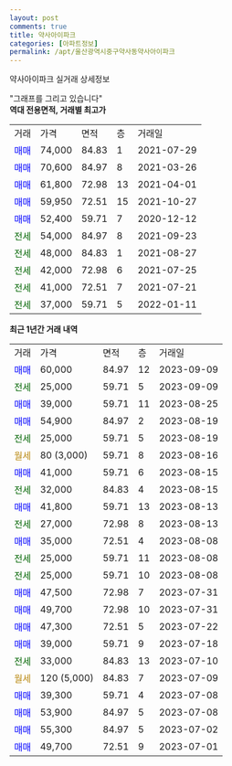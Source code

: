 ```yaml
---
layout: post
comments: true
title: 약사아이파크
categories: [아파트정보]
permalink: /apt/울산광역시중구약사동약사아이파크
---
```


약사아이파크 실거래 상세정보

<script type="text/javascript">
  google.charts.load('current', {'packages':['line', 'corechart']});
  google.charts.setOnLoadCallback(drawChart);

  function drawChart() {
    var data = new google.visualization.DataTable();
    data.addColumn('date', '거래일');
    data.addColumn('number', "매매");
    data.addColumn('number', "전세");
    data.addColumn('number', "전매");

    data.addRows([[new Date(Date.parse("2023-09-09")), 60000, null, null], [new Date(Date.parse("2023-09-09")), null, 25000, null], [new Date(Date.parse("2023-08-25")), 39000, null, null], [new Date(Date.parse("2023-08-19")), 54900, null, null], [new Date(Date.parse("2023-08-19")), null, 25000, null], [new Date(Date.parse("2023-08-16")), null, null, null], [new Date(Date.parse("2023-08-15")), 41000, null, null], [new Date(Date.parse("2023-08-15")), null, 32000, null], [new Date(Date.parse("2023-08-13")), 41800, null, null], [new Date(Date.parse("2023-08-13")), null, 27000, null], [new Date(Date.parse("2023-08-08")), 35000, null, null], [new Date(Date.parse("2023-08-08")), null, 25000, null], [new Date(Date.parse("2023-08-08")), null, 25000, null], [new Date(Date.parse("2023-07-31")), 47500, null, null], [new Date(Date.parse("2023-07-31")), 49700, null, null], [new Date(Date.parse("2023-07-22")), 47300, null, null], [new Date(Date.parse("2023-07-18")), 39000, null, null], [new Date(Date.parse("2023-07-10")), null, 33000, null], [new Date(Date.parse("2023-07-09")), null, null, null], [new Date(Date.parse("2023-07-08")), 39300, null, null], [new Date(Date.parse("2023-07-08")), 53900, null, null], [new Date(Date.parse("2023-07-02")), 55300, null, null], [new Date(Date.parse("2023-07-01")), 49700, null, null]]);

    var options = {
      hAxis: {
        format: 'yyyy/MM/dd'
      },    
      lineWidth: 0,
      pointsVisible: true,    
      title: '최근 1년간 유형별 실거래가 분포',
      legend: { position: 'bottom' }
    };

    var formatter = new google.visualization.NumberFormat({pattern:'###,###'} );
    formatter.format(data, 1);
    formatter.format(data, 2);
    
    setTimeout(function() {
        var chart = new google.visualization.LineChart(document.getElementById('columnchart_material'));
        chart.draw(data, (options));
        document.getElementById('loading').style.display = 'none';
    }, 200);
  }
</script>


<div id="loading" style="z-index:20; display: block; margin-left: 0px">"그래프를 그리고 있습니다"</div>
<div id="columnchart_material" style="width: 95%; margin-left: 0px; display: block"></div>
<!-- contents start -->
<b>역대 전용면적, 거래별 최고가</b>
<table class="sortable">
    <tr>
      <td>거래</td>
      <td>가격</td>
      <td>면적</td>
      <td>층</td>
      <td>거래일</td>
    </tr>
        <tr>
          <td><a style="color: blue">매매</a></td>
          <td>74,000</td>
          <td>84.83</td>
          <td>1</td>
          <td>2021-07-29</td>
        </tr>            <tr>
          <td><a style="color: blue">매매</a></td>
          <td>70,600</td>
          <td>84.97</td>
          <td>8</td>
          <td>2021-03-26</td>
        </tr>            <tr>
          <td><a style="color: blue">매매</a></td>
          <td>61,800</td>
          <td>72.98</td>
          <td>13</td>
          <td>2021-04-01</td>
        </tr>            <tr>
          <td><a style="color: blue">매매</a></td>
          <td>59,950</td>
          <td>72.51</td>
          <td>15</td>
          <td>2021-10-27</td>
        </tr>            <tr>
          <td><a style="color: blue">매매</a></td>
          <td>52,400</td>
          <td>59.71</td>
          <td>7</td>
          <td>2020-12-12</td>
        </tr>        
        <tr>
              <td><a style="color: darkgreen">전세</a></td>
              <td>54,000</td>
              <td>84.97</td>
              <td>8</td>
              <td>2021-09-23</td>
            </tr>            <tr>
              <td><a style="color: darkgreen">전세</a></td>
              <td>48,000</td>
              <td>84.83</td>
              <td>1</td>
              <td>2021-08-27</td>
            </tr>            <tr>
              <td><a style="color: darkgreen">전세</a></td>
              <td>42,000</td>
              <td>72.98</td>
              <td>6</td>
              <td>2021-07-25</td>
            </tr>            <tr>
              <td><a style="color: darkgreen">전세</a></td>
              <td>41,000</td>
              <td>72.51</td>
              <td>7</td>
              <td>2021-07-21</td>
            </tr>            <tr>
              <td><a style="color: darkgreen">전세</a></td>
              <td>37,000</td>
              <td>59.71</td>
              <td>5</td>
              <td>2022-01-11</td>
            </tr>        
    
</table>

<b>최근 1년간 거래 내역</b>

<table class="sortable">
    <tr>
      <td>거래</td>
      <td>가격</td>
      <td>면적</td>
      <td>층</td>
      <td>거래일</td>
    </tr>
    <tr>
      <td><a style="color: blue">매매</a></td>
      <td>60,000</td>
      <td>84.97</td>
      <td>12</td>
      <td>2023-09-09</td>
    </tr>          <tr>
      <td><a style="color: darkgreen">전세</a></td>
      <td>25,000</td>
      <td>59.71</td>
      <td>5</td>
      <td>2023-09-09</td>
    </tr>          <tr>
      <td><a style="color: blue">매매</a></td>
      <td>39,000</td>
      <td>59.71</td>
      <td>11</td>
      <td>2023-08-25</td>
    </tr>          <tr>
      <td><a style="color: blue">매매</a></td>
      <td>54,900</td>
      <td>84.97</td>
      <td>2</td>
      <td>2023-08-19</td>
    </tr>          <tr>
      <td><a style="color: darkgreen">전세</a></td>
      <td>25,000</td>
      <td>59.71</td>
      <td>5</td>
      <td>2023-08-19</td>
    </tr>          <tr>
      <td><a style="color: darkgoldenrod">월세</a></td>
      <td>80 (3,000)</td>
      <td>59.71</td>
      <td>8</td>
      <td>2023-08-16</td>
    </tr>          <tr>
      <td><a style="color: blue">매매</a></td>
      <td>41,000</td>
      <td>59.71</td>
      <td>6</td>
      <td>2023-08-15</td>
    </tr>          <tr>
      <td><a style="color: darkgreen">전세</a></td>
      <td>32,000</td>
      <td>84.83</td>
      <td>4</td>
      <td>2023-08-15</td>
    </tr>          <tr>
      <td><a style="color: blue">매매</a></td>
      <td>41,800</td>
      <td>59.71</td>
      <td>13</td>
      <td>2023-08-13</td>
    </tr>          <tr>
      <td><a style="color: darkgreen">전세</a></td>
      <td>27,000</td>
      <td>72.98</td>
      <td>8</td>
      <td>2023-08-13</td>
    </tr>          <tr>
      <td><a style="color: blue">매매</a></td>
      <td>35,000</td>
      <td>72.51</td>
      <td>4</td>
      <td>2023-08-08</td>
    </tr>          <tr>
      <td><a style="color: darkgreen">전세</a></td>
      <td>25,000</td>
      <td>59.71</td>
      <td>11</td>
      <td>2023-08-08</td>
    </tr>          <tr>
      <td><a style="color: darkgreen">전세</a></td>
      <td>25,000</td>
      <td>59.71</td>
      <td>10</td>
      <td>2023-08-08</td>
    </tr>          <tr>
      <td><a style="color: blue">매매</a></td>
      <td>47,500</td>
      <td>72.98</td>
      <td>7</td>
      <td>2023-07-31</td>
    </tr>          <tr>
      <td><a style="color: blue">매매</a></td>
      <td>49,700</td>
      <td>72.98</td>
      <td>10</td>
      <td>2023-07-31</td>
    </tr>          <tr>
      <td><a style="color: blue">매매</a></td>
      <td>47,300</td>
      <td>72.51</td>
      <td>5</td>
      <td>2023-07-22</td>
    </tr>          <tr>
      <td><a style="color: blue">매매</a></td>
      <td>39,000</td>
      <td>59.71</td>
      <td>9</td>
      <td>2023-07-18</td>
    </tr>          <tr>
      <td><a style="color: darkgreen">전세</a></td>
      <td>33,000</td>
      <td>84.83</td>
      <td>13</td>
      <td>2023-07-10</td>
    </tr>          <tr>
      <td><a style="color: darkgoldenrod">월세</a></td>
      <td>120 (5,000)</td>
      <td>84.83</td>
      <td>7</td>
      <td>2023-07-09</td>
    </tr>          <tr>
      <td><a style="color: blue">매매</a></td>
      <td>39,300</td>
      <td>59.71</td>
      <td>4</td>
      <td>2023-07-08</td>
    </tr>          <tr>
      <td><a style="color: blue">매매</a></td>
      <td>53,900</td>
      <td>84.97</td>
      <td>5</td>
      <td>2023-07-08</td>
    </tr>          <tr>
      <td><a style="color: blue">매매</a></td>
      <td>55,300</td>
      <td>84.97</td>
      <td>5</td>
      <td>2023-07-02</td>
    </tr>          <tr>
      <td><a style="color: blue">매매</a></td>
      <td>49,700</td>
      <td>72.51</td>
      <td>9</td>
      <td>2023-07-01</td>
    </tr>      </table>
<!-- contents end -->    

